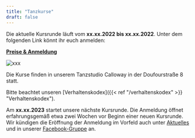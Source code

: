 ```yaml
---
title: "Tanzkurse"
draft: false
---
```


Die aktuelle Kursrunde läuft vom **xx.xx.2022 bis xx.xx.2022**. Unter dem folgenden Link könnt ihr euch anmelden:

**[Preise & Anmeldung]()**

![xxx](kursplan.jpg)

Die Kurse finden in unserem Tanzstudio Calloway in der Doufourstraße 8 statt. 

Bitte beachtet unseren [Verhaltenskodex]({{< ref "/verhaltenskodex" >}} "Verhaltenskodex").

Am **xx.xx.2023** startet unsere nächste Kursrunde. Die Anmeldung öffnet erfahrungsgemäß etwa zwei Wochen vor Beginn einer neuen Kursrunde. Wir kündigen die Eröffnung der Anmeldung im Vorfeld auch unter [Aktuelles]() und in unserer [Facebook-Gruppe]() an.
